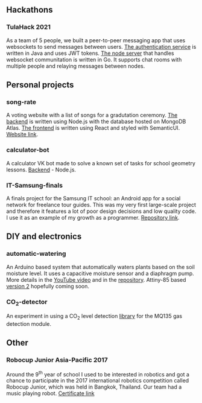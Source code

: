 ## Hackathons
### TulaHack 2021
As a team of 5 people, we built a peer-to-peer messaging app that uses websockets to send messages between users. [The authentication service](https://github.com/Big-Kotik/p2p-chat-backend) is written in Java and uses JWT tokens. [The node server](https://github.com/Big-Kotik/p2p-ws-network) that handles websocket communitation is written in Go. It supports chat rooms with multiple people and relaying messages between nodes.
## Personal projects
### song-rate
A voting website with a list of songs for a gradutation ceremony. [The backend](https://github.com/bfrolikov/song-rate) is written using Node.js with the database hosted on MongoDB Atlas. [The frontend](https://github.com/bfrolikov/song-rate-frontend) is written using React and styled with SemanticUI. [Website link](https://song-rate.herokuapp.com/).
### calculator-bot
A calculator VK bot made to solve a known set of tasks for school geometry lessons. [Backend](https://github.com/bfrolikov/calculator-bot) - Node.js.
### IT-Samsung-finals
A finals project for the Samsung IT school: an Android app for a social network for freelance tour guides. This was my very first large-scale project and therefore it features a lot of poor design decisions and low quality code. I use it as an example of my growth as a programmer. [Repository link](https://github.com/bfrolikov/IT-Samsung-finals).
## DIY and electronics
### automatic-watering
An Arduino based system that automatically waters plants based on the soil moisture level. It uses a capacitive moisture sensor and a diaphragm pump. More details in the [YouTube video](https://youtu.be/GPbA5ufYR2Q) and in the [repository](https://github.com/bfrolikov/automatic-watering). Attiny-85 based [version 2](https://easyeda.com/editor#id=|8ab5f8ef05ec47ddb18944865dc3412f|2cdea431182140679714265d43e7cc74) hopefully coming soon.
### CO<sub>2</sub>-detector
An experiment in using a CO<sub>2</sub> level detection [library](https://github.com/GeorgK/MQ135) for the MQ135 gas detection module.
## Other
### Robocup Junior Asia-Pacific 2017
Around the 9<sup>th</sup> year of school I used to be interested in robotics and got a chance to participate in the 2017 international robotics competition called Robocup Junior, which was held in Bangkok, Thailand. Our team had a music playing robot. [Certificate link](https://drive.google.com/file/d/12XqY4EitE4ZOapDFky_Ec3vO3favfuaQ/view?usp=sharing)
